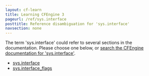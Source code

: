 ```yaml
---
layout: cf-learn
title: Learning CFEngine 3
pageurl: /ref/sys.interface
posttitle: Reference disambiguation for 'sys.interface'
navsection: none
---
```


The term 'sys.interface' could refer to several sections in the documentation. Please choose one below, or
[search the CFEngine documentation for 'sys.interface'](http://cfengine.com/docs/3.5/search.html?q=sys.interface).

- [sys.interface](http://cfengine.com/docs/3.5/reference-special-variables-context-sys.html#sys-interface)
- [sys.interface_flags](http://cfengine.com/docs/3.5/reference-special-variables-context-sys.html#sys-interface_flags)
